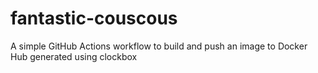 # fantastic-couscous
A simple GitHub Actions workflow to build and push an image to Docker Hub generated using clockbox
